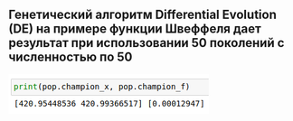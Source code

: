 ## Генетический алгоритм Differential Evolution (DE) на примере функции Швеффеля дает результат при использовании 50 поколений с численностью по 50
![alt text](./src/img.png)